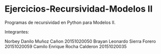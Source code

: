 # Ejercicios-Recursividad-Modelos II
Programas de recursividad en Python para Modelos II.

Integrantes:

Norbey Danilo Muñoz Cañon     20151020050
Brayan Leonardo Sierra Forero 20151020059
Camilo Enrique Rocha Calderon 20151020035

